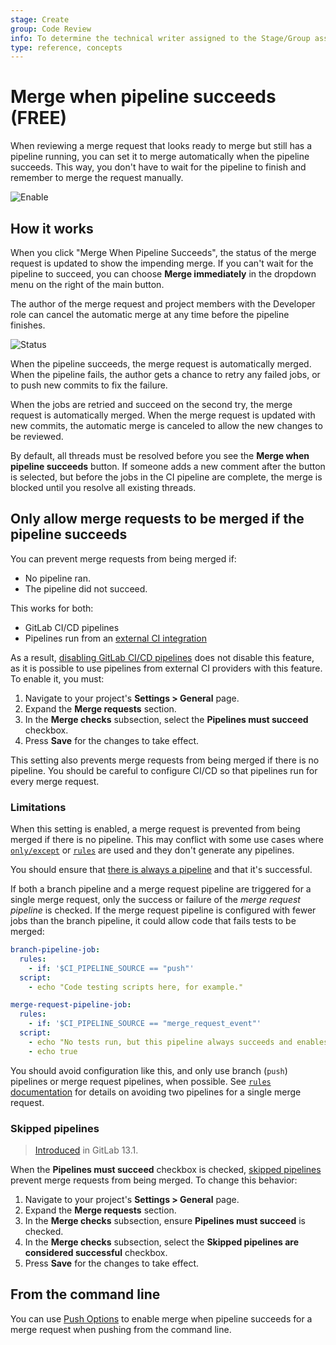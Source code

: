```yaml
---
stage: Create
group: Code Review
info: To determine the technical writer assigned to the Stage/Group associated with this page, see https://about.gitlab.com/handbook/engineering/ux/technical-writing/#assignments
type: reference, concepts
---
```


# Merge when pipeline succeeds **(FREE)**

When reviewing a merge request that looks ready to merge but still has a
pipeline running, you can set it to merge automatically when the
pipeline succeeds. This way, you don't have to wait for the pipeline to
finish and remember to merge the request manually.

![Enable](img/merge_when_pipeline_succeeds_enable.png)

## How it works

When you click "Merge When Pipeline Succeeds", the status of the merge
request is updated to show the impending merge. If you can't wait
for the pipeline to succeed, you can choose **Merge immediately**
in the dropdown menu on the right of the main button.

The author of the merge request and project members with the Developer role can
cancel the automatic merge at any time before the pipeline finishes.

![Status](img/merge_when_pipeline_succeeds_status.png)

When the pipeline succeeds, the merge request is automatically merged.
When the pipeline fails, the author gets a chance to retry any failed jobs,
or to push new commits to fix the failure.

When the jobs are retried and succeed on the second try, the merge request
is automatically merged. When the merge request is updated with
new commits, the automatic merge is canceled to allow the new
changes to be reviewed.

By default, all threads must be resolved before you see the **Merge when
pipeline succeeds** button. If someone adds a new comment after
the button is selected, but before the jobs in the CI pipeline are
complete, the merge is blocked until you resolve all existing threads.

## Only allow merge requests to be merged if the pipeline succeeds

You can prevent merge requests from being merged if:

- No pipeline ran.
- The pipeline did not succeed.

This works for both:

- GitLab CI/CD pipelines
- Pipelines run from an [external CI integration](../integrations/index.md#available-integrations)

As a result, [disabling GitLab CI/CD pipelines](../../../ci/enable_or_disable_ci.md)
does not disable this feature, as it is possible to use pipelines from external
CI providers with this feature. To enable it, you must:

1. Navigate to your project's **Settings > General** page.
1. Expand the **Merge requests** section.
1. In the **Merge checks** subsection, select the **Pipelines must succeed** checkbox.
1. Press **Save** for the changes to take effect.

This setting also prevents merge requests from being merged if there is no pipeline.
You should be careful to configure CI/CD so that pipelines run for every merge request.

### Limitations

When this setting is enabled, a merge request is prevented from being merged if there
is no pipeline. This may conflict with some use cases where [`only/except`](../../../ci/yaml/index.md#only--except)
or [`rules`](../../../ci/yaml/index.md#rules) are used and they don't generate any pipelines.

You should ensure that [there is always a pipeline](https://gitlab.com/gitlab-org/gitlab-foss/-/issues/54226)
and that it's successful.

If both a branch pipeline and a merge request pipeline are triggered for a single
merge request, only the success or failure of the *merge request pipeline* is checked.
If the merge request pipeline is configured with fewer jobs than the branch pipeline,
it could allow code that fails tests to be merged:

```yaml
branch-pipeline-job:
  rules:
    - if: '$CI_PIPELINE_SOURCE == "push"'
  script:
    - echo "Code testing scripts here, for example."

merge-request-pipeline-job:
  rules:
    - if: '$CI_PIPELINE_SOURCE == "merge_request_event"'
  script:
    - echo "No tests run, but this pipeline always succeeds and enables merge."
    - echo true
```

You should avoid configuration like this, and only use branch (`push`) pipelines
or merge request pipelines, when possible. See [`rules` documentation](../../../ci/jobs/job_control.md#avoid-duplicate-pipelines)
for details on avoiding two pipelines for a single merge request.

### Skipped pipelines

> [Introduced](https://gitlab.com/gitlab-org/gitlab/-/issues/211482) in GitLab 13.1.

When the **Pipelines must succeed** checkbox is checked, [skipped pipelines](../../../ci/pipelines/index.md#skip-a-pipeline) prevent
merge requests from being merged. To change this behavior:

1. Navigate to your project's **Settings > General** page.
1. Expand the **Merge requests** section.
1. In the **Merge checks** subsection, ensure **Pipelines must succeed** is checked.
1. In the **Merge checks** subsection, select the **Skipped pipelines are considered successful** checkbox.
1. Press **Save** for the changes to take effect.

## From the command line

You can use [Push Options](../push_options.md) to enable merge when pipeline succeeds
for a merge request when pushing from the command line.

<!-- ## Troubleshooting

Include any troubleshooting steps that you can foresee. If you know beforehand what issues
one might have when setting this up, or when something is changed, or on upgrading, it's
important to describe those, too. Think of things that may go wrong and include them here.
This is important to minimize requests for support, and to avoid doc comments with
questions that you know someone might ask.

Each scenario can be a third-level heading, e.g. `### Getting error message X`.
If you have none to add when creating a doc, leave this section in place
but commented out to help encourage others to add to it in the future. -->
